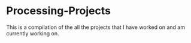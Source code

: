 # Processing-Projects

This is a compilation of the all the projects that I have worked on and am currently working on.
